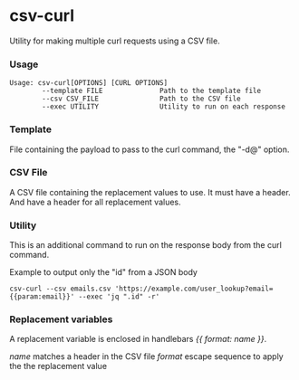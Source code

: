 # csv-curl

Utility for making multiple curl requests using a CSV file.

### Usage
```
Usage: csv-curl[OPTIONS] [CURL OPTIONS]
        --template FILE              Path to the template file
        --csv CSV_FILE               Path to the CSV file
        --exec UTILITY               Utility to run on each response
```

### Template

File containing the payload to pass to the curl command, the "-d@<file>" option.

### CSV File

A CSV file containing the replacement values to use.  It must have a header.  And have a header for all replacement values.

### Utility

This is an additional command to run on the response body from the curl command.

Example to output only the "id" from a JSON body

```
csv-curl --csv emails.csv 'https://example.com/user_lookup?email={{param:email}}' --exec 'jq ".id" -r'
```

### Replacement variables

A replacement variable is enclosed in handlebars *{{* *format:* *name* *}}*.

*name* matches a header in the CSV file
*format* escape sequence to apply the the replacement value

